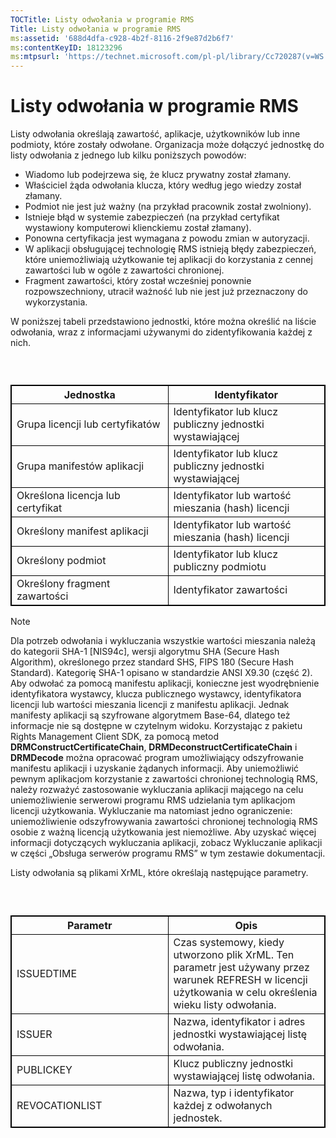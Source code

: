 ```yaml
---
TOCTitle: Listy odwołania w programie RMS
Title: Listy odwołania w programie RMS
ms:assetid: '688d4dfa-c928-4b2f-8116-2f9e87d2b6f7'
ms:contentKeyID: 18123296
ms:mtpsurl: 'https://technet.microsoft.com/pl-pl/library/Cc720287(v=WS.10)'
---
```


Listy odwołania w programie RMS
===============================

Listy odwołania określają zawartość, aplikacje, użytkowników lub inne podmioty, które zostały odwołane. Organizacja może dołączyć jednostkę do listy odwołania z jednego lub kilku poniższych powodów:

-   Wiadomo lub podejrzewa się, że klucz prywatny został złamany.
-   Właściciel żąda odwołania klucza, który według jego wiedzy został złamany.
-   Podmiot nie jest już ważny (na przykład pracownik został zwolniony).
-   Istnieje błąd w systemie zabezpieczeń (na przykład certyfikat wystawiony komputerowi klienckiemu został złamany).
-   Ponowna certyfikacja jest wymagana z powodu zmian w autoryzacji.
-   W aplikacji obsługującej technologię RMS istnieją błędy zabezpieczeń, które uniemożliwiają użytkowanie tej aplikacji do korzystania z cennej zawartości lub w ogóle z zawartości chronionej.
-   Fragment zawartości, który został wcześniej ponownie rozpowszechniony, utracił ważność lub nie jest już przeznaczony do wykorzystania.

W poniższej tabeli przedstawiono jednostki, które można określić na liście odwołania, wraz z informacjami używanymi do zidentyfikowania każdej z nich.

###  

 
<table style="border:1px solid black;">
<colgroup>
<col width="50%" />
<col width="50%" />
</colgroup>
<thead>
<tr class="header">
<th style="border:1px solid black;" >Jednostka</th>
<th style="border:1px solid black;" >Identyfikator</th>
</tr>
</thead>
<tbody>
<tr class="odd">
<td style="border:1px solid black;">Grupa licencji lub certyfikatów</td>
<td style="border:1px solid black;">Identyfikator lub klucz publiczny jednostki wystawiającej</td>
</tr>
<tr class="even">
<td style="border:1px solid black;">Grupa manifestów aplikacji</td>
<td style="border:1px solid black;">Identyfikator lub klucz publiczny jednostki wystawiającej</td>
</tr>
<tr class="odd">
<td style="border:1px solid black;">Określona licencja lub certyfikat</td>
<td style="border:1px solid black;">Identyfikator lub wartość mieszania (hash) licencji</td>
</tr>
<tr class="even">
<td style="border:1px solid black;">Określony manifest aplikacji</td>
<td style="border:1px solid black;">Identyfikator lub wartość mieszania (hash) licencji</td>
</tr>
<tr class="odd">
<td style="border:1px solid black;">Określony podmiot</td>
<td style="border:1px solid black;">Identyfikator lub klucz publiczny podmiotu</td>
</tr>
<tr class="even">
<td style="border:1px solid black;">Określony fragment zawartości</td>
<td style="border:1px solid black;">Identyfikator zawartości</td>
</tr>
</tbody>
</table>
  
> [!note]  
> Dla potrzeb odwołania i wykluczania wszystkie wartości mieszania należą do kategorii SHA-1 \[NIS94c\], wersji algorytmu SHA (Secure Hash Algorithm), określonego przez standard SHS, FIPS 180 (Secure Hash Standard). Kategorię SHA-1 opisano w standardzie ANSI X9.30 (część 2). Aby odwołać za pomocą manifestu aplikacji, konieczne jest wyodrębnienie identyfikatora wystawcy, klucza publicznego wystawcy, identyfikatora licencji lub wartości mieszania licencji z manifestu aplikacji. Jednak manifesty aplikacji są szyfrowane algorytmem Base-64, dlatego też informacje nie są dostępne w czytelnym widoku. Korzystając z pakietu Rights Management Client SDK, za pomocą metod **DRMConstructCertificateChain**, **DRMDeconstructCertificateChain** i **DRMDecode** można opracować program umożliwiający odszyfrowanie manifestu aplikacji i uzyskanie żądanych informacji. Aby uniemożliwić pewnym aplikacjom korzystanie z zawartości chronionej technologią RMS, należy rozważyć zastosowanie wykluczania aplikacji mającego na celu uniemożliwienie serwerowi programu RMS udzielania tym aplikacjom licencji użytkowania. Wykluczanie ma natomiast jedno ograniczenie: uniemożliwienie odszyfrowywania zawartości chronionej technologią RMS osobie z ważną licencją użytkowania jest niemożliwe. Aby uzyskać więcej informacji dotyczących wykluczania aplikacji, zobacz Wykluczanie aplikacji w części „Obsługa serwerów programu RMS” w tym zestawie dokumentacji. 
  
Listy odwołania są plikami XrML, które określają następujące parametry.
  
###  

 
<table style="border:1px solid black;">
<colgroup>
<col width="50%" />
<col width="50%" />
</colgroup>
<thead>
<tr class="header">
<th style="border:1px solid black;" >Parametr</th>
<th style="border:1px solid black;" >Opis</th>
</tr>
</thead>
<tbody>
<tr class="odd">
<td style="border:1px solid black;">ISSUEDTIME</td>
<td style="border:1px solid black;">Czas systemowy, kiedy utworzono plik XrML. Ten parametr jest używany przez warunek REFRESH w licencji użytkowania w celu określenia wieku listy odwołania.</td>
</tr>
<tr class="even">
<td style="border:1px solid black;">ISSUER</td>
<td style="border:1px solid black;">Nazwa, identyfikator i adres jednostki wystawiającej listę odwołania.</td>
</tr>
<tr class="odd">
<td style="border:1px solid black;">PUBLICKEY</td>
<td style="border:1px solid black;">Klucz publiczny jednostki wystawiającej listę odwołania.</td>
</tr>
<tr class="even">
<td style="border:1px solid black;">REVOCATIONLIST</td>
<td style="border:1px solid black;">Nazwa, typ i identyfikator każdej z odwołanych jednostek.</td>
</tr>
</tbody>
</table>
